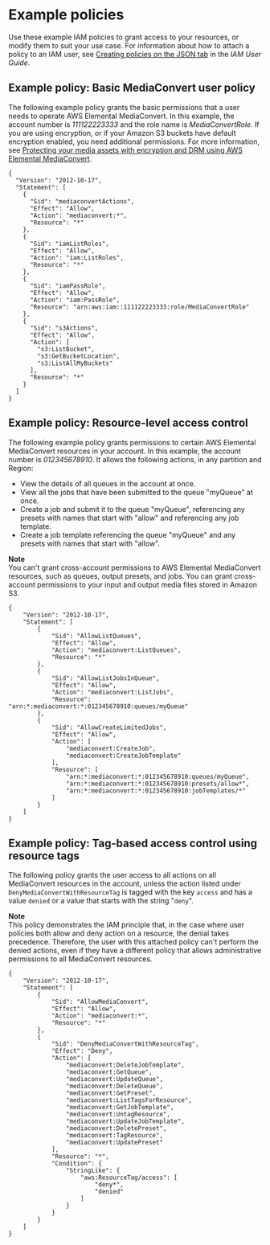 # Example policies<a name="example-policies"></a>

Use these example IAM policies to grant access to your resources, or modify them to suit your use case\. For information about how to attach a policy to an IAM user, see [Creating policies on the JSON tab](https://docs.aws.amazon.com/IAM/latest/UserGuide/access_policies_create.html#access_policies_create-json-editor) in the *IAM User Guide*\.

## Example policy: Basic MediaConvert user policy<a name="example-policy-basic-mediaconvert-user-policy"></a>

The following example policy grants the basic permissions that a user needs to operate AWS Elemental MediaConvert\. In this example, the account number is *111122223333* and the role name is *MediaConvertRole*\. If you are using encryption, or if your Amazon S3 buckets have default encryption enabled, you need additional permissions\. For more information, see [Protecting your media assets with encryption and DRM using AWS Elemental MediaConvert](using-encryption.md)\.

```
{
  "Version": "2012-10-17",
  "Statement": [
    {
      "Sid": "mediaconvertActions",
      "Effect": "Allow",
      "Action": "mediaconvert:*",
      "Resource": "*"
    },
    {
      "Sid": "iamListRoles",
      "Effect": "Allow",
      "Action": "iam:ListRoles",
      "Resource": "*"
    },
    {
      "Sid": "iamPassRole",
      "Effect": "Allow",
      "Action": "iam:PassRole",
      "Resource": "arn:aws:iam::111122223333:role/MediaConvertRole"
    },
    {
      "Sid": "s3Actions",
      "Effect": "Allow",
      "Action": [
        "s3:ListBucket",
        "s3:GetBucketLocation",
        "s3:ListAllMyBuckets"
      ],
      "Resource": "*"
    }
  ]
}
```

## Example policy: Resource\-level access control<a name="example-policy-resource-level-access-control"></a>

The following example policy grants permissions to certain AWS Elemental MediaConvert resources in your account\. In this example, the account number is *012345678910*\. It allows the following actions, in any partition and Region:
+ View the details of all queues in the account at once\.
+ View all the jobs that have been submitted to the queue "myQueue" at once\.
+ Create a job and submit it to the queue "myQueue", referencing any presets with names that start with "allow" and referencing any job template\.
+ Create a job template referencing the queue "myQueue" and any presets with names that start with "allow"\.

**Note**  
You can't grant cross\-account permissions to AWS Elemental MediaConvert resources, such as queues, output presets, and jobs\. You can grant cross\-account permissions to your input and output media files stored in Amazon S3\.

```
{
    "Version": "2012-10-17",
    "Statement": [
        {
            "Sid": "AllowListQueues",
            "Effect": "Allow",
            "Action": "mediaconvert:ListQueues",
            "Resource": "*"
        },
        {
            "Sid": "AllowListJobsInQueue",
            "Effect": "Allow",
            "Action": "mediaconvert:ListJobs",
            "Resource": "arn:*:mediaconvert:*:012345678910:queues/myQueue"
        },
        {
            "Sid": "AllowCreateLimitedJobs",
            "Effect": "Allow",
            "Action": [
                "mediaconvert:CreateJob",
                "mediaconvert:CreateJobTemplate"
            ],
            "Resource": [
                "arn:*:mediaconvert:*:012345678910:queues/myQueue",
                "arn:*:mediaconvert:*:012345678910:presets/allow*",
                "arn:*:mediaconvert:*:012345678910:jobTemplates/*"
            ]
        }
    ]
}
```

## Example policy: Tag\-based access control using resource tags<a name="example-policy-tag-based-access-control-using-resource-tags"></a>

The following policy grants the user access to all actions on all MediaConvert resources in the account, unless the action listed under `DenyMediaConvertWithResourceTag` is tagged with the key `access` and has a value `denied` or a value that starts with the string "`deny`"\.

**Note**  
This policy demonstrates the IAM principle that, in the case where user policies both allow and deny action on a resource, the denial takes precedence\. Therefore, the user with this attached policy can't perform the denied actions, even if they have a different policy that allows administrative permissions to all MediaConvert resources\.

```
{
    "Version": "2012-10-17",
    "Statement": [
        {
            "Sid": "AllowMediaConvert",
            "Effect": "Allow",
            "Action": "mediaconvert:*",
            "Resource": "*"
        },
        {
            "Sid": "DenyMediaConvertWithResourceTag",
            "Effect": "Deny",
            "Action": [
                "mediaconvert:DeleteJobTemplate",
                "mediaconvert:GetQueue",
                "mediaconvert:UpdateQueue",
                "mediaconvert:DeleteQueue",
                "mediaconvert:GetPreset",
                "mediaconvert:ListTagsForResource",
                "mediaconvert:GetJobTemplate",
                "mediaconvert:UntagResource",
                "mediaconvert:UpdateJobTemplate",
                "mediaconvert:DeletePreset",
                "mediaconvert:TagResource",
                "mediaconvert:UpdatePreset"
            ],
            "Resource": "*",
            "Condition": {
                "StringLike": {
                    "aws:ResourceTag/access": [
                        "deny*",
                        "denied"
                    ]
                }
            }
        }
    ]
}
```